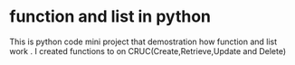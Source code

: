# function and list in python
 This is python code mini project that demostration how function and list work . I created functions to on CRUC(Create,Retrieve,Update and Delete)
